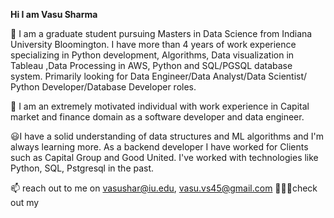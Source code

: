 **Hi I am Vasu Sharma**

🌱 I am a graduate student pursuing Masters in Data Science from Indiana University Bloomington. I have more than 4 years of work experience specializing in Python development, Algorithms, Data visualization in Tableau ,Data Processing in AWS, Python and SQL/PGSQL database system. Primarily looking for Data Engineer/Data Analyst/Data Scientist/ Python Developer/Database Developer roles.    

👀 I am an extremely motivated individual with work experience in Capital market and finance domain as a software developer and data engineer.

😃I have a solid understanding of data structures and ML algorithms and I'm always learning more. As a backend developer I have worked for Clients such as Capital Group and Good United. I've worked with technologies like Python, SQL, Pstgresql in the past.

📫 reach out to me on vasushar@iu.edu, vasu.vs45@gmail.com
👩🏻‍💻check out my 
